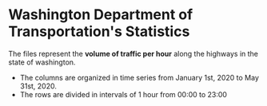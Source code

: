 # Washington Department of Transportation's Statistics

The files represent the **volume of traffic per hour** along the highways in the state of washington.

- The columns are organized in time series from January 1st, 2020 to May 31st, 2020.
- The rows are divided in intervals of 1 hour from 00:00 to 23:00
